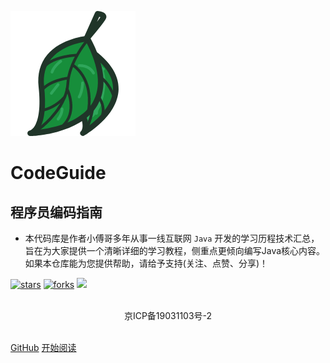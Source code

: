 ![logo](_media/tree.png)

# CodeGuide

## 程序员编码指南

- 本代码库是作者小傅哥多年从事一线互联网 `Java` 开发的学习历程技术汇总，旨在为大家提供一个清晰详细的学习教程，侧重点更倾向编写Java核心内容。如果本仓库能为您提供帮助，请给予支持(关注、点赞、分享)！   
    
[![stars](https://badgen.net/github/stars/fuzhengwei/CodeGuide?icon=github&color=4ab8a1)](https://github.com/fuzhengwei/CodeGuide) [![forks](https://badgen.net/github/forks/fuzhengwei/CodeGuide?icon=github&color=4ab8a1)](https://github.com/fuzhengwei/CodeGuide) [<img src="https://itedus.cn/_media/wxbugstack.svg">](https://itedus.cn/_media/qrcode.png?x-oss-process=style/may)    

<br/>
<div align="center">
    <a href="http://beian.miit.gov.cn" style="text-decoration:none">京ICP备19031103号-2</a>
</div>
<br/>

[GitHub](<https://github.com/fuzhengwei/CodeGuide>)
[开始阅读](README.md)

